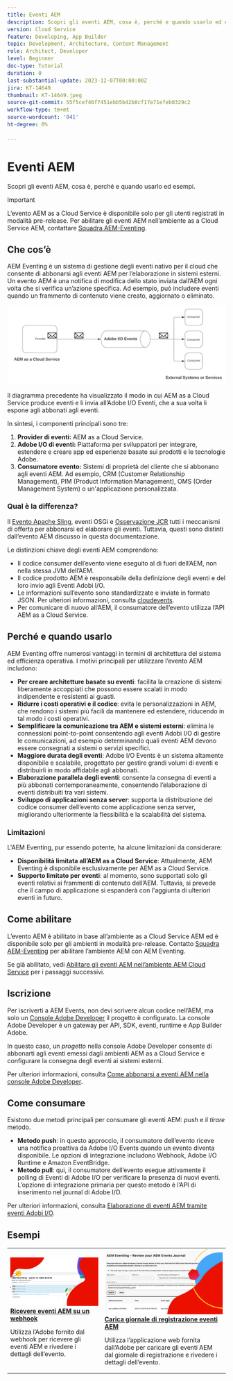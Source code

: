 ```yaml
---
title: Eventi AEM
description: Scopri gli eventi AEM, cosa è, perché e quando usarlo ed esempi.
version: Cloud Service
feature: Developing, App Builder
topic: Development, Architecture, Content Management
role: Architect, Developer
level: Beginner
doc-type: Tutorial
duration: 0
last-substantial-update: 2023-12-07T00:00:00Z
jira: KT-14649
thumbnail: KT-14649.jpeg
source-git-commit: 55f5cef46f7451ebb5b42b8cf17e71efeb0329c2
workflow-type: tm+mt
source-wordcount: '841'
ht-degree: 0%

---
```



# Eventi AEM

Scopri gli eventi AEM, cosa è, perché e quando usarlo ed esempi.

>[!IMPORTANT]
>
>L’evento AEM as a Cloud Service è disponibile solo per gli utenti registrati in modalità pre-release. Per abilitare gli eventi AEM nell’ambiente as a Cloud Service AEM, contattare [Squadra AEM-Eventing](mailto:grp-aem-events@adobe.com).

## Che cos’è

AEM Eventing è un sistema di gestione degli eventi nativo per il cloud che consente di abbonarsi agli eventi AEM per l’elaborazione in sistemi esterni. Un evento AEM è una notifica di modifica dello stato inviata dall’AEM ogni volta che si verifica un’azione specifica. Ad esempio, può includere eventi quando un frammento di contenuto viene creato, aggiornato o eliminato.

![Eventi AEM](./assets/aem-eventing.png)

Il diagramma precedente ha visualizzato il modo in cui AEM as a Cloud Service produce eventi e li invia all’Adobe I/O Eventi, che a sua volta li espone agli abbonati agli eventi.

In sintesi, i componenti principali sono tre:

1. **Provider di eventi:** AEM as a Cloud Service.
1. **Adobe I/O di eventi:** Piattaforma per sviluppatori per integrare, estendere e creare app ed esperienze basate sui prodotti e le tecnologie Adobe.
1. **Consumatore evento:** Sistemi di proprietà del cliente che si abbonano agli eventi AEM. Ad esempio, CRM (Customer Relationship Management), PIM (Product Information Management), OMS (Order Management System) o un&#39;applicazione personalizzata.

### Qual è la differenza?

Il [Evento Apache Sling](https://sling.apache.org/documentation/bundles/apache-sling-eventing-and-job-handling.html), eventi OSGi e [Osservazione JCR](https://jackrabbit.apache.org/oak/docs/features/observation.html) tutti i meccanismi di offerta per abbonarsi ed elaborare gli eventi. Tuttavia, questi sono distinti dall’evento AEM discusso in questa documentazione.

Le distinzioni chiave degli eventi AEM comprendono:

- Il codice consumer dell’evento viene eseguito al di fuori dell’AEM, non nella stessa JVM dell’AEM.
- Il codice prodotto AEM è responsabile della definizione degli eventi e del loro invio agli Eventi Adobi I/O.
- Le informazioni sull’evento sono standardizzate e inviate in formato JSON. Per ulteriori informazioni, consulta [cloudevents](https://cloudevents.io/).
- Per comunicare di nuovo all’AEM, il consumatore dell’evento utilizza l’API AEM as a Cloud Service.


## Perché e quando usarlo

AEM Eventing offre numerosi vantaggi in termini di architettura del sistema ed efficienza operativa. I motivi principali per utilizzare l’evento AEM includono:

- **Per creare architetture basate su eventi**: facilita la creazione di sistemi liberamente accoppiati che possono essere scalati in modo indipendente e resistenti ai guasti.
- **Ridurre i costi operativi e il codice**: evita le personalizzazioni in AEM, che rendono i sistemi più facili da mantenere ed estendere, riducendo in tal modo i costi operativi.
- **Semplificare la comunicazione tra AEM e sistemi esterni**: elimina le connessioni point-to-point consentendo agli eventi Adobi I/O di gestire le comunicazioni, ad esempio determinando quali eventi AEM devono essere consegnati a sistemi o servizi specifici.
- **Maggiore durata degli eventi**: Adobe I/O Events è un sistema altamente disponibile e scalabile, progettato per gestire grandi volumi di eventi e distribuirli in modo affidabile agli abbonati.
- **Elaborazione parallela degli eventi**: consente la consegna di eventi a più abbonati contemporaneamente, consentendo l’elaborazione di eventi distribuiti tra vari sistemi.
- **Sviluppo di applicazioni senza server**: supporta la distribuzione del codice consumer dell’evento come applicazione senza server, migliorando ulteriormente la flessibilità e la scalabilità del sistema.

### Limitazioni

L&#39;AEM Eventing, pur essendo potente, ha alcune limitazioni da considerare:

- **Disponibilità limitata all’AEM as a Cloud Service**: Attualmente, AEM Eventing è disponibile esclusivamente per AEM as a Cloud Service.
- **Supporto limitato per eventi**: al momento, sono supportati solo gli eventi relativi ai frammenti di contenuto dell’AEM. Tuttavia, si prevede che il campo di applicazione si espanderà con l&#39;aggiunta di ulteriori eventi in futuro.

## Come abilitare

L’evento AEM è abilitato in base all’ambiente as a Cloud Service AEM ed è disponibile solo per gli ambienti in modalità pre-release. Contatto [Squadra AEM-Eventing](mailto:grp-aem-events@adobe.com) per abilitare l’ambiente AEM con AEM Eventing.

Se già abilitato, vedi [Abilitare gli eventi AEM nell’ambiente AEM Cloud Service](https://developer.adobe.com/experience-cloud/experience-manager-apis/guides/events/#enable-aem-events-on-your-aem-cloud-service-environment) per i passaggi successivi.

## Iscrizione

Per iscriverti a AEM Events, non devi scrivere alcun codice nell’AEM, ma solo un [Console Adobe Developer](https://developer.adobe.com/) il progetto è configurato. La console Adobe Developer è un gateway per API, SDK, eventi, runtime e App Builder Adobe.

In questo caso, un _progetto_ nella console Adobe Developer consente di abbonarti agli eventi emessi dagli ambienti AEM as a Cloud Service e configurare la consegna degli eventi ai sistemi esterni.

Per ulteriori informazioni, consulta [Come abbonarsi a eventi AEM nella console Adobe Developer](https://developer.adobe.com/experience-cloud/experience-manager-apis/guides/events/#how-to-subscribe-to-aem-events-in-the-adobe-developer-console).

## Come consumare

Esistono due metodi principali per consumare gli eventi AEM: _push_ e il _tirare_ metodo.

- **Metodo push**: in questo approccio, il consumatore dell’evento riceve una notifica proattiva da Adobe I/O Events quando un evento diventa disponibile. Le opzioni di integrazione includono Webhook, Adobe I/O Runtime e Amazon EventBridge.
- **Metodo pull**: qui, il consumatore dell’evento esegue attivamente il polling di Eventi di Adobe I/O per verificare la presenza di nuovi eventi. L’opzione di integrazione primaria per questo metodo è l’API di inserimento nel journal di Adobe I/O.

Per ulteriori informazioni, consulta [Elaborazione di eventi AEM tramite eventi Adobi I/O](https://developer.adobe.com/experience-cloud/experience-manager-apis/guides/events/#aem-events-processing-via-adobe-io).

## Esempi

<table>
  <tr>
    <td>
        <a  href="./examples/webhook.md"><img alt="Ricevere eventi AEM su un webhook" src="./assets/examples/webhook/Eventing-webhook.png"/></a>
        <div><strong><a href="./examples/webhook.md">Ricevere eventi AEM su un webhook</a></strong></div>
        <p>
          Utilizza l’Adobe fornito dal webhook per ricevere gli eventi AEM e rivedere i dettagli dell’evento.
        </p>
      </td>
      <td>
        <a  href="./examples/journaling.md"><img alt="Carica giornale di registrazione eventi AEM" src="./assets/examples/journaling/eventing-journal.png"/></a>
        <div><strong><a href="./examples/journaling.md">Carica giornale di registrazione eventi AEM</a></strong></div>
        <p>
          Utilizza l’applicazione web fornita dall’Adobe per caricare gli eventi AEM dal giornale di registrazione e rivedere i dettagli dell’evento.
        </p>
      </td>
    </tr>
</table>
